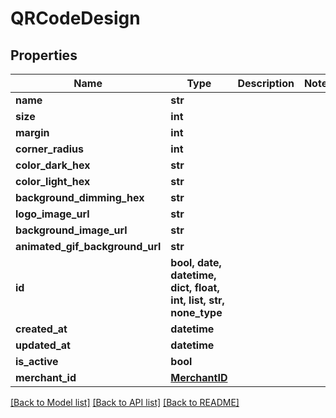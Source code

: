 # QRCodeDesign


## Properties
Name | Type | Description | Notes
------------ | ------------- | ------------- | -------------
**name** | **str** |  | 
**size** | **int** |  | 
**margin** | **int** |  | 
**corner_radius** | **int** |  | 
**color_dark_hex** | **str** |  | 
**color_light_hex** | **str** |  | 
**background_dimming_hex** | **str** |  | 
**logo_image_url** | **str** |  | 
**background_image_url** | **str** |  | 
**animated_gif_background_url** | **str** |  | 
**id** | **bool, date, datetime, dict, float, int, list, str, none_type** |  | 
**created_at** | **datetime** |  | 
**updated_at** | **datetime** |  | 
**is_active** | **bool** |  | 
**merchant_id** | [**MerchantID**](MerchantID.md) |  | 

[[Back to Model list]](../README.md#documentation-for-models) [[Back to API list]](../README.md#documentation-for-api-endpoints) [[Back to README]](../README.md)


